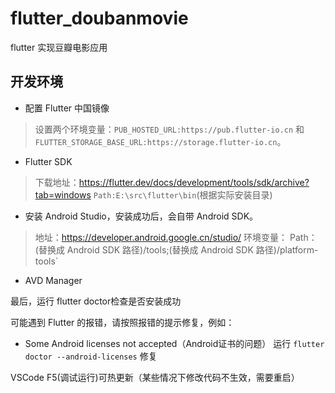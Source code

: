 # flutter_doubanmovie

flutter 实现豆瓣电影应用

## 开发环境
- 配置 Flutter 中国镜像
> 设置两个环境变量：`PUB_HOSTED_URL:https://pub.flutter-io.cn` 和 `FLUTTER_STORAGE_BASE_URL:https://storage.flutter-io.cn`。

- Flutter SDK 
>下载地址：https://flutter.dev/docs/development/tools/sdk/archive?tab=windows
> `Path:E:\src\flutter\bin`(根据实际安装目录)

- 安装 Android Studio，安装成功后，会自带 Android SDK。
> 地址：https://developer.android.google.cn/studio/
> 环境变量： Path：(替换成 Android SDK 路径)/tools;(替换成 Android SDK 路径)/platform-tools`

- AVD Manager

最后，运行 flutter doctor检查是否安装成功

可能遇到 Flutter 的报错，请按照报错的提示修复，例如：

*   Some Android licenses not accepted（Android证书的问题）
运行 `flutter doctor --android-licenses` 修复

VSCode F5(调试运行)可热更新（某些情况下修改代码不生效，需要重启）

## 